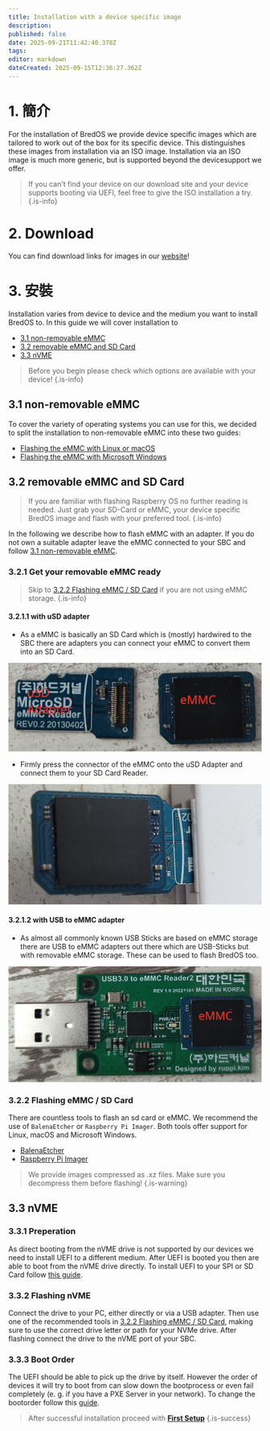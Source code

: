 ```yaml
---
title: Installation with a device specific image
description:
published: false
date: 2025-09-21T11:42:40.378Z
tags:
editor: markdown
dateCreated: 2025-09-15T12:36:27.362Z
---
```


# 1. 簡介

For the installation of BredOS we provide device specific images which are tailored to work out of the box for its specific device. This distinguishes these images from installation via an ISO image. Installation via an ISO image is much more generic, but is supported beyond the devicesupport we offer.

> If you can't find your device on our download site and your device supports booting via UEFI, feel free to give the ISO installation a try.
> {.is-info}

# 2. Download

You can find download links for images in our [website](https://bredos.org/download.html)!

# 3. 安裝

Installation varies from device to device and the medium you want to install BredOS to. In this guide we will cover installation to

- [3.1 non-removable eMMC](#h-31-non-removable-emmc)
- [3.2 removable eMMC and SD Card](#h-32-removable-emmc-and-sd-card)
- [3.3 nVME](#h-33-nvme)

> Before you begin please check which options are available with your device!
> {.is-info}

## 3.1 non-removable eMMC

To cover the variety of operating systems you can use for this, we decided to split the installation to non-removable eMMC into these two guides:

- [Flashing the eMMC with Linux or macOS](/en/install/device-specific-image/Flashing-the-eMMC-with-Linux-or-macOS)
- [Flashing the eMMC with Microsoft Windows](/en/install/device-specific-image/Flashing-the-eMMC-with-Microsoft-Windows)

## 3.2 removable eMMC and SD Card

> If you are familiar with flashing Raspberry OS no further reading is needed. Just grab your SD-Card or eMMC, your device specific BredOS image and flash with your preferred tool.
> {.is-info}

In the following we describe how to flash eMMC with an adapter. If you do not own a suitable adapter leave the eMMC connected to your SBC and follow [3.1 non-removable eMMC](#h-31-non-removable-emmc).

### 3.2.1 Get your removable eMMC ready

> Skip to [3.2.2 Flashing eMMC / SD Card](#h-322-flashing-emmc-sd-card) if you are not using eMMC storage.
> {.is-info}

#### 3.2.1.1 with uSD adapter

- As a eMMC is basically an SD Card which is (mostly) hardwired to the SBC there are adapters you can connect your eMMC to convert them into an SD Card.

![usd-emmc-cut.png](/installation-dsi/usd-emmc-cut.png)

- Firmly press the connector of the eMMC onto the uSD Adapter and connect them to your SD Card Reader.

![usd-connected-cut.png](/installation-dsi/usd-connected-cut.png)

#### 3.2.1.2 with USB to eMMC adapter

- As almost all commonly known USB Sticks are based on eMMC storage there are USB to eMMC adapters out there which are USB-Sticks but with removable eMMC storage. These can be used to flash BredOS too.

![emmc-reader-cut.png](/installation-dsi/emmc-reader-cut.png)

### 3.2.2 Flashing eMMC / SD Card

There are countless tools to flash an sd card or eMMC. We recommend the use of `BalenaEtcher` or `Raspberry Pi Imager`. Both tools offer support for Linux, macOS and Microsoft Windows.

- [BalenaEtcher](https://etcher.balena.io/)
- [Raspberry Pi Imager](https://github.com/raspberrypi/rpi-imager)

> We provide images compressed as .xz files. Make sure you decompress them before flashing!
> {.is-warning}

## 3.3 nVME

### 3.3.1 Preperation

As direct booting from the nVME drive is not supported by our devices we need to install UEFI to a different medium. After UEFI is booted you then are able to boot from the nVME drive directly. To install UEFI to your SPI or SD Card follow [this guide](/en/install/Installation-of-UEFI).

### 3.3.2 Flashing nVME

Connect the drive to your PC, either directly or via a USB adapter. Then use one of the recommended tools in [3.2.2 Flashing eMMC / SD Card](#h-322-flashing-emmc-sd-card), making sure to use the correct drive letter or path for your NVMe drive. After flashing connect the drive to the nVME port of your SBC.

### 3.3.3 Boot Order

The UEFI should be able to pick up the drive by itself. However the order of devices it will try to boot from can slow down the bootprocess or even fail completely (e. g. if you have a PXE Server in your network). To change the bootorder follow this [guide](/en/how-to/change-default-boot-order-rk3588).

> After successful installation proceed with [**First Setup**](/en/install/first-setup)
> {.is-success}
